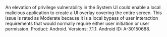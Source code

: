 An elevation of privilege vulnerability in the System UI could enable a local malicious application to create a UI overlay covering the entire screen. This issue is rated as Moderate because it is a local bypass of user interaction requirements that would normally require either user initiation or user permission. Product: Android. Versions: 7.1.1. Android ID: A-30150688.